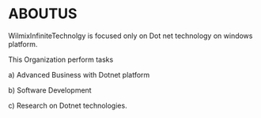 # ABOUTUS
WilmixInfiniteTechnolgy  is     focused  only  on  Dot net  technology  on  windows  platform.


This    Organization    perform    tasks  

a)  Advanced  Business  with  Dotnet  platform

b)  Software   Development

c) Research on  Dotnet  technologies.
